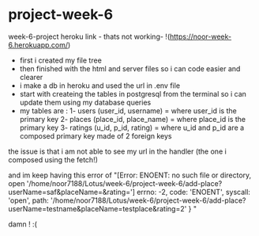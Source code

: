 # project-week-6
week-6-project
heroku link - thats not working- !(https://noor-week-6.herokuapp.com/)
* first i created my file tree
* then finished with the html and server files so i can code easier and clearer
* i make a db in heroku and used the url in .env file
* start with createing the tables in postgresql from the terminal so i can update them using my database queries
* my tables are :
1- users (user_id, username) = where user_id is the primary key
2- places (place_id, place_name) = where place_id is the primary key
3- ratings (u_id, p_id, rating) = where u_id and p_id are a composed primary key made of 2 foreign keys

the issue is that i am not able to see my url in the handler (the one i composed using the fetch!)

and im keep having this error of
"[Error: ENOENT: no such file or directory, open '/home/noor7188/Lotus/week-6/project-week-6/add-place?userName=saf&placeName=&rating=']
  errno: -2,
  code: 'ENOENT',
  syscall: 'open',
  path:
   '/home/noor7188/Lotus/week-6/project-week-6/add-place?userName=testname&placeName=testplace&rating=2' }
"

damn ! :(
